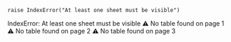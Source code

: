     raise IndexError("At least one sheet must be visible")
IndexError: At least one sheet must be visible
⚠️ No table found on page 1
⚠️ No table found on page 2
⚠️ No table found on page 3
